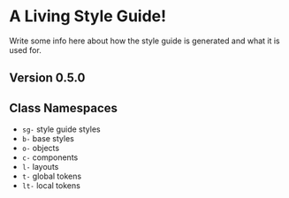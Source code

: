 # A Living Style Guide!

Write some info here about how the style guide is generated and what it is used for.

## Version 0.5.0

## Class Namespaces

* `sg-` style guide styles
* `b-` base styles
* `o-` objects
* `c-` components
* `l-` layouts
* `t-` global tokens
* `lt-` local tokens

